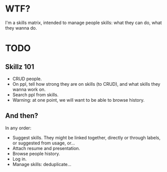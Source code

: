# WTF?

I'm a skills matrix, intended to manage people skills: what they can do, what they wanna do.

# TODO

## Skillz 101

- CRUD people.
- On ppl, tell how strong they are on skills (to CRUD), and what skills they wanna work on.
- Search ppl from skills.
- Warning: at one point, we will want to be able to browse history.

## And then?

In any order:

- Suggest skills. They might be linked together, directly or through labels, or suggested from usage, or...
- Attach resume and presentation.
- Browse people history.
- Log in.
- Manage skills: deduplicate...
